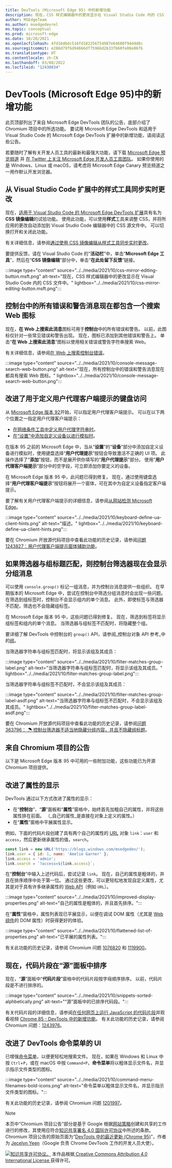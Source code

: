 ```yaml
---
title: DevTools (Microsoft Edge 95) 中的新增功能
description: 现在，CSS 样式编辑器中的更改显示在 Visual Studio Code 内的 CSS 文件中。  所有控制台错误和警告现在都包含一个搜索 Web 图标。  改进了用于定义用户代理客户端提示的键盘访问。  改进了控制台中分组消息的筛选。
author: MSEdgeTeam
ms.author: msedgedevrel
ms.topic: conceptual
ms.prod: microsoft-edge
ms.date: 10/20/2021
ms.openlocfilehash: 47d16d6dc516fd182256754987e64680f94d4d8c
ms.sourcegitcommit: e286d79fbd94666df7596bd2633fb60fe08e86fb
ms.translationtype: HT
ms.contentlocale: zh-CN
ms.lasthandoff: 03/08/2022
ms.locfileid: "12430834"
---
```

# <a name="whats-new-in-devtools-microsoft-edge-95"></a>DevTools (Microsoft Edge 95)中的新增功能

此页顶部列出了来自 Microsoft Edge DevTools 团队的公告，底部介绍了 Chromium 项目中的所选功能。  要试用 Microsoft Edge DevTools 和适用于 Visual Studio Code 的 Microsoft Edge DevTools 扩展中的新增功能，请阅读这些公告。

若要随时了解有关开发人员工具的最新和最强大功能，请下载 [Microsoft Edge 预览频道](https://www.microsoftedgeinsider.com/download) 并 [在 Twitter 上关注 Microsoft Edge 开发人员工具团队](https://twitter.com/EdgeDevTools)。  如果你使用的是 Windows、Linux 或 macOS，请考虑将 Microsoft Edge Canary 预览频道之一用作默认开发浏览器。


<!-- ====================================================================== -->
## <a name="sync-live-changes-from-the-styles-tool-in-the-visual-studio-code-extension"></a>从 Visual Studio Code 扩展中的样式工具同步实时更改

<!-- Title: CSS Mirror Editing in Visual Studio Code -->
<!-- Subtitle: Changes in the CSS Styles editor now show up in your CSS files inside Visual Studio Code. -->

现在，[适用于 Visual Studio Code 的 Microsoft Edge DevTools 扩展](https://marketplace.visualstudio.com/items?itemName=ms-edgedevtools.vscode-edge-devtools)具有名为 **CSS 镜像编辑**的试验功能。  使用此功能，可以使用**样式**工具来调整 CSS，并将所应用的更改自动添加到 Visual Studio Code 编辑器中的 CSS 源文件中。  可以切换打开和关闭此功能。

有关详细信息，请参阅[通过使用 CSS 镜像编辑从样式工具同步实时更改](../../../../visual-studio-code/microsoft-edge-devtools-extension.md#syncing-live-changes-from-the-styles-tool-by-using-css-mirror-editing)。

要提供反馈，请在 Visual Studio Code 的“**活动栏**”中，单击“**Microsoft Edge 工具**”，然后在“**CSS 镜像编辑**”部分中，单击“**在此处留下反馈**”链接。

:::image type="content" source="../../media/2021/10/css-mirror-editing-button.msft.png" alt-text="现在，CSS 样式编辑器中的更改显示在 Visual Studio Code 内的 CSS 文件中。" lightbox="../../media/2021/10/css-mirror-editing-button.msft.png":::


<!-- ====================================================================== -->
## <a name="all-error-and-warning-messages-in-the-console-now-have-a-search-web-icon"></a>控制台中的所有错误和警告消息现在都包含一个搜索 Web 图标

<!-- Title: All console errors and warnings now have a Search Web icon -->
<!-- Subtitle: You can now search for any of your console errors and warnings right from DevTools. -->

现在，**在 Web 上搜索此消息**图标可用于**控制台**中的所有错误和警告。  以前，此图标仅针对一些常见错误和警告出现。  现在，图标已添加到其他错误和警告上。  单击“**在 Web 上搜索此消息**”图标以使用相关错误或警告字符串搜索 Web。

有关详细信息，请参阅[在 Web 上搜索控制台错误](../09/devtools.md#search-for-console-errors-on-the-web)。

:::image type="content" source="../../media/2021/10/console-message-search-web-button.png" alt-text="现在，所有控制台中的错误和警告消息现在都具有搜索 Web 图标。" lightbox="../../media/2021/10/console-message-search-web-button.png":::


<!-- ====================================================================== -->
## <a name="improved-keyboard-access-for-defining-user-agent-client-hints"></a>改进了用于定义用户代理客户端提示的键盘访问

<!-- Title: Improved keyboard access when navigating to User agent client hints in Settings -->
<!-- Subtitle: When adding a custom device to emulate in DevTools, you can now expand the User agent client hints section more easily. -->

从 [Microsoft Edge 版本 92](../05/devtools.md#user-agent-client-hints-for-devices-in-the-network-conditions-tab)开始，可以指定用户代理客户端提示。  可以在以下两个位置之一指定用户代理客户端提示：

*  [在网络条件工具中定义用户代理字符串时](../../../device-mode/override-user-agent.md)。
*  [在“设置”中添加自定义设备以进行模拟时](../../../device-mode/index.md#add-a-custom-mobile-device)。

在版本 95 之前的 Microsoft Edge 中，当从“**设置**”的“**设备**”部分中添加自定义设备进行模拟时，使用键盘选择“**用户代理提示**”按钮会导致激活不正确的 UI 项。  此操作选择了“**添加**”按钮，而不是展开供你填写的“**用户代理提示**”部分。  使用“**用户代理客户端提示**”部分中的空字段，可立即添加你要定义的设备。

在 Microsoft Edge 版本 95 中，此问题已得到修复。  现在，通过使用键盘选择“**用户代理客户端提示**”按钮将展开一个窗体，可在其中为自定义设备指定客户端提示。

要了解有关用户代理客户端提示的详细信息，请参阅[从网站检测 Microsoft Edge](../../../../web-platform/user-agent-guidance.md#user-agent-client-hints)。

:::image type="content" source="../../media/2021/10/keyboard-define-ua-client-hints.png" alt-text="描述。" lightbox="../../media/2021/10/keyboard-define-ua-client-hints.png":::

要在 Chromium 开放源代码项目中查看此功能的历史记录，请参阅[问题 1243827：用户代理客户端提示窗体辅助功能](https://bugs.chromium.org/p/chromium/issues/detail?id=1243827)。


<!-- ====================================================================== -->
## <a name="console-filters-now-display-grouped-messages-if-the-filter-matches-the-group-title"></a>如果筛选器与组标题匹配，则控制台筛选器现在会显示分组消息

<!-- Title: Improved filtering for grouped messages in the Console -->
<!-- Subtitle: Filters in the Console is now more intuitive, displaying grouped messages only when the filter matches the group label. -->

可以使用 `console.group()` 标记一组消息，并为控制台消息提供一些组织。  在早期版本的 Microsoft Edge 中，尝试在控制台中筛选分组消息时会出现一些问题。  在筛选到组标签时，控制台不会显示组内的单个消息。  此外，即使标签与筛选器不匹配，筛选也不会隐藏组标签。

在 Microsoft Edge 版本 95 中，这些问题已得到修复。  现在，筛选到标签将显示组标签和组内的单个消息。  当筛选器与组标签不匹配时，将隐藏整个组。

要详细了解 DevTools 中控制台的 `group()` API，请参阅_控制台对象 API 参考_中的[组](../../../../devtools-guide-chromium/console/api.md#group)。

当筛选器字符串与组标签匹配时，将显示该组及其成员：

:::image type="content" source="../../media/2021/10/filter-matches-group-label.png" alt-text="当筛选器字符串与组标签匹配时，将显示该组及其成员。" lightbox="../../media/2021/10/filter-matches-group-label.png":::

当筛选器字符串与组标签不匹配时，不会显示该组及其成员：

:::image type="content" source="../../media/2021/10/filter-matches-group-label-asdf.png" alt-text="当筛选器字符串与组标签不匹配时，不会显示该组及其成员。" lightbox="../../media/2021/10/filter-matches-group-label-asdf.png":::

要在 Chromium 开放源代码项目中查看此功能的历史记录，请参阅[问题 363796： ☂ 控制台筛选器不适当地隐藏分组内容，并且不隐藏组标题](https://bugs.chromium.org/p/chromium/issues/detail?id=363796)。


<!-- ====================================================================== -->
## <a name="announcements-from-the-chromium-project"></a>来自 Chromium 项目的公告

以下是 Microsoft Edge 版本 95 中可用的一些附加功能，这些功能已为开源 Chromium 项目提供。


<!-- ====================================================================== -->
## <a name="improved-the-display-of-properties"></a>改进了属性的显示

<!-- Chromium What's New entry: [Improved the display of properties](https://developer.chrome.com/blog/new-in-devtools-95/#properties) at _What's New in DevTools (Chrome 95)_. -->

DevTools 通过以下方式改进了属性的显示：
*  在“**控制台**”、“**源**”面板和“**属性**”窗格中，始终首先加粗自己的属性，并将这些属性排在前面。  （_自己的属性_是直接在对象上定义的属性。）
*  在“**属性**”窗格中平展属性显示。

例如，下面的代码片段创建了具有两个自己的属性的 [URL](https://developer.mozilla.org/docs/Web/API/URL) 对象 `link`：`user` 和 `access`，然后更新继承属性的值，`search`。

```javascript
const link = new URL('https://blogs.windows.com/msedgedev/');
link.user = { id: 1, name: 'Amelie Garner' };
link.access = 'admin';
link.search = `?access=${link.access}`;
```

在“**控制台**”中输入上述代码后，尝试记录 `link`。  现在，自己的属性是粗体的，并且在排序顺序中处于第一位。  通过这些更改，可以更轻松地发现自定义属性，尤其是对于具有许多继承属性的 [Web API](https://developer.mozilla.org/en-US/docs/Web/API)（例如 `URL`）。

:::image type="content" source="../../media/2021/10/improved-display-properties.png" alt-text="自己的属性是粗体的，并且首先排序。":::

在“**属性**”窗格中，属性列表现已平展显示，以便在调试 DOM 属性（尤其是 [Web 组件](https://www.webcomponents.org/introduction)的 DOM 属性）时获得更好的体验。

:::image type="content" source="../../media/2021/10/flattened-list-of-properties.png" alt-text="已平展的属性列表。":::

有关此功能的历史记录，请参阅 Chromium 问题 [1076820](https://crbug.com/1076820) 和 [1119900](https://crbug.com/1119900)。


<!-- ====================================================================== -->
## <a name="snippets-are-now-sorted-in-the-sources-panel"></a>现在，代码片段在“源”面板中排序

<!-- Chromium What's New entry: [Sort snippets in the Sources panel](https://developer.chrome.com/blog/new-in-devtools-95/#snippets) at _What's New in DevTools (Chrome 95)_. -->

现在，“**源**”面板中“**代码片段**”窗格中的代码片段按字母顺序排序。  以前，代码片段是不进行排序的。

:::image type="content" source="../../media/2021/10/snippets-sorted-alphbetically.png" alt-text="“源”面板中的已排序代码段。":::

有关代码片段的详细信息，请参阅[在任何网页上运行 JavaScript 的代码片段](../../../javascript/snippets.md)并观看视频 [Chrome 85 - DevTools 中的新增功能](https://youtu.be/NOal2gTzftI?t=176)。  有关此功能的历史记录，请参阅 Chromium 问题：[1243976](https://crbug.com/1243976)。


<!-- ====================================================================== -->
## <a name="improved-ui-for-devtools-command-menu"></a>改进了 DevTools 命令菜单的 UI

<!-- Chromium What's New entry: [Improved UI for DevTools command menu](https://developer.chrome.com/blog/new-in-devtools-95/#command-menu) at _What's New in DevTools (Chrome 95)_. -->

已增强[命令菜单](../../../command-menu/index.md)，以便更轻松地搜索文件。  现在，如果在 Windows 和 Linux 中按 `Ctrl`+`P`，或在 macOS 中按 `Command+P`，**命令菜单**将以粗体显示文件名，并显示指示文件类型的图标。

:::image type="content" source="../../media/2021/10/command-menu-filenames-bold-icons.png" alt-text="命令菜单以粗体显示文件名，并显示指示文件类型的图标。":::

有关此功能的历史记录，请参阅 Chromium 问题 [1201997](https://crbug.com/1201997)。 


<!-- ====================================================================== -->
> [!NOTE]
> 本页中“Chromium 项目公告”部分是基于 Google 根据[网站策略](https://developers.google.com/terms/site-policies)创建和共享的工作进行的修改，其使用应符合[知识共享署名 4.0 国际许可协议](https://creativecommons.org/licenses/by/4.0)中所述的条款。  Chromium 项目公告的原始页面为“[DevTools 中的最近更新 (Chrome 95)](https://developer.chrome.com/blog/new-in-devtools-95)”，作者为 [Jecelyn Yeen](https://developers.google.com/web/resources/contributors#jecelynyeen)（Google 负责 Chrome DevTools 工作的开发人员大使）。

[![知识共享许可协议。](https://i.creativecommons.org/l/by/4.0/88x31.png)](https://creativecommons.org/licenses/by/4.0)
本作品根据[ Creative Commons Attribution 4.0 International License ](https://creativecommons.org/licenses/by/4.0)获得许可。
